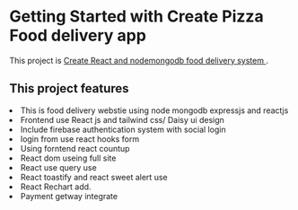 # Getting Started with Create Pizza Food delivery app

This project is [Create React and nodemongodb food delivery system ](https://slice-pizza-7a969.web.app/).

## This project features


   <li>This is food delivery webstie using node mongodb expressjs and reactjs</li>

   <li>Frontend use React js and tailwind css/ Daisy ui design</li>

   <li>Include firebase authentication system with social login</li>

   <li>login from use react hooks form </li>

   <li>Using forntend react countup</li>
   
   <li>React dom useing full site</li>

   <li>React use query use</li>

   <li>React toastify and react sweet alert use</li>

   <li>React Rechart add.</li>

   <li>Payment getway integrate</li>


   